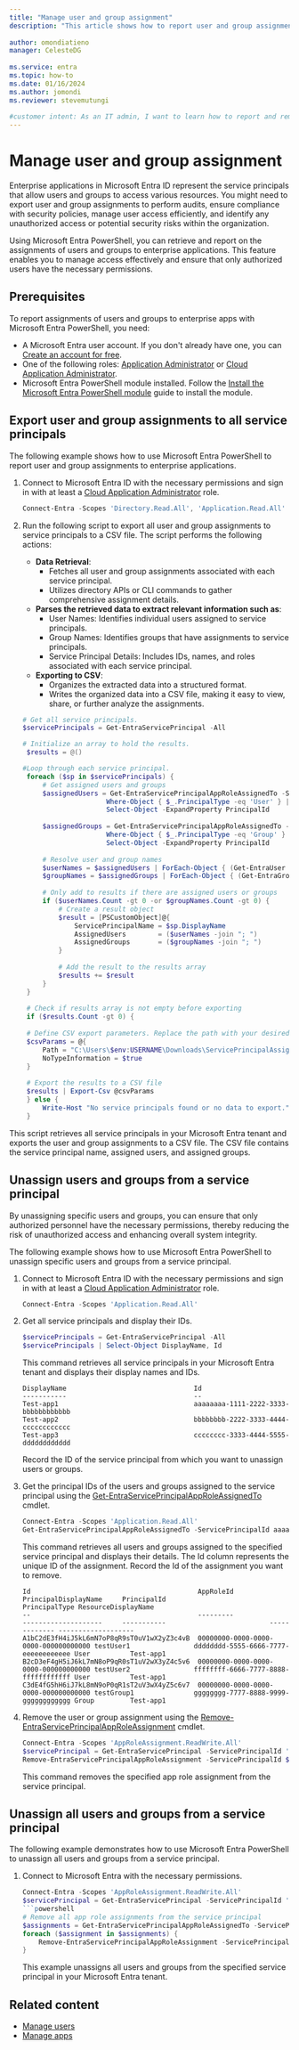 ```yaml
---  
title: "Manage user and group assignment"
description: "This article shows how to report user and group assignments to service principals and unassign users and groups using Microsoft Entra PowerShell."  
  
author: omondiatieno
manager: CelesteDG  
  
ms.service: entra
ms.topic: how-to  
ms.date: 01/16/2024  
ms.author: jomondi    
ms.reviewer: stevemutungi  
  
#customer intent: As an IT admin, I want to learn how to report and remove user and group assignments to service principals using Microsoft Entra PowerShell, so that I can track access and manage permissions efficiently.  
---  
```

  
# Manage user and group assignment
  
Enterprise applications in Microsoft Entra ID represent the service principals that allow users and groups to access various resources. You might need to export user and group assignments to perform audits, ensure compliance with security policies, manage user access efficiently, and identify any unauthorized access or potential security risks within the organization.
  
Using Microsoft Entra PowerShell, you can retrieve and report on the assignments of users and groups to enterprise applications. This feature enables you to manage access effectively and ensure that only authorized users have the necessary permissions.
  
## Prerequisites  
  
To report assignments of users and groups to enterprise apps with Microsoft Entra PowerShell, you need:  
  
- A Microsoft Entra user account. If you don't already have one, you can [Create an account for free][create-account].
- One of the following roles: [Application Administrator][app-admin] or [Cloud Application Administrator][cloud-app-admin].
- Microsoft Entra PowerShell module installed. Follow the [Install the Microsoft Entra PowerShell module][installation] guide to install the module.

## Export user and group assignments to all service principals

The following example shows how to use Microsoft Entra PowerShell to report user and group assignments to enterprise applications.

1. Connect to Microsoft Entra ID with the necessary permissions and sign in with at least a [Cloud Application Administrator][cloud-app-admin] role.

    ```powershell
    Connect-Entra -Scopes 'Directory.Read.All', 'Application.Read.All'
    ```

1. Run the following script to export all user and group assignments to service principals to a CSV file. The script performs the following actions:

    - **Data Retrieval**:
      - Fetches all user and group assignments associated with each service principal.
      - Utilizes directory APIs or CLI commands to gather comprehensive assignment details.
    - **Parses the retrieved data to extract relevant information such as**:
      - User Names: Identifies individual users assigned to service principals.
      - Group Names: Identifies groups that have assignments to service principals.
      - Service Principal Details: Includes IDs, names, and roles associated with each service principal.
    - **Exporting to CSV**:
      - Organizes the extracted data into a structured format.
      - Writes the organized data into a CSV file, making it easy to view, share, or further analyze the assignments.

   ```powershell
   # Get all service principals.
   $servicePrincipals = Get-EntraServicePrincipal -All  

   # Initialize an array to hold the results.
    $results = @()  
   
   #Loop through each service principal.
    foreach ($sp in $servicePrincipals) {  
        # Get assigned users and groups  
        $assignedUsers = Get-EntraServicePrincipalAppRoleAssignedTo -ServicePrincipalId $sp.Id |   
                        Where-Object { $_.PrincipalType -eq 'User' } |   
                        Select-Object -ExpandProperty PrincipalId  
    
        $assignedGroups = Get-EntraServicePrincipalAppRoleAssignedTo -ServicePrincipalId $sp.Id |   
                        Where-Object { $_.PrincipalType -eq 'Group' } |   
                        Select-Object -ExpandProperty PrincipalId  
    
        # Resolve user and group names  
        $userNames = $assignedUsers | ForEach-Object { (Get-EntraUser -UserId $_).DisplayName }  
        $groupNames = $assignedGroups | ForEach-Object { (Get-EntraGroup -GroupId $_).DisplayName }  
    
        # Only add to results if there are assigned users or groups
        if ($userNames.Count -gt 0 -or $groupNames.Count -gt 0) {
            # Create a result object  
            $result = [PSCustomObject]@{  
                ServicePrincipalName = $sp.DisplayName  
                AssignedUsers        = ($userNames -join "; ")  
                AssignedGroups       = ($groupNames -join "; ")  
            }  
    
            # Add the result to the results array  
            $results += $result  
        }  
    }  
    
    # Check if results array is not empty before exporting
    if ($results.Count -gt 0) { 
    
    # Define CSV export parameters. Replace the path with your desired location.
    $csvParams = @{  
        Path = "C:\Users\$env:USERNAME\Downloads\ServicePrincipalAssignments.csv"  
        NoTypeInformation = $true  
    }  
    
    # Export the results to a CSV file
    $results | Export-Csv @csvParams
    } else {
        Write-Host "No service principals found or no data to export."
    }
    ```

This script retrieves all service principals in your Microsoft Entra tenant and exports the user and group assignments to a CSV file. The CSV file contains the service principal name, assigned users, and assigned groups.

## Unassign users and groups from a service principal

By unassigning specific users and groups, you can ensure that only authorized personnel have the necessary permissions, thereby reducing the risk of unauthorized access and enhancing overall system integrity.

The following example shows how to use Microsoft Entra PowerShell to unassign specific users and groups from a service principal.

1. Connect to Microsoft Entra ID with the necessary permissions and sign in with at least a [Cloud Application Administrator][cloud-app-admin] role.

    ```powershell  
    Connect-Entra -Scopes 'Application.Read.All'  
    ```

1. Get all service principals and display their IDs.

    ```powershell  
    $servicePrincipals = Get-EntraServicePrincipal -All  
    $servicePrincipals | Select-Object DisplayName, Id  
    ```

    This command retrieves all service principals in your Microsoft Entra tenant and displays their display names and IDs.

    ```output
    DisplayName                                Id
    -----------                                --
    Test-app1                                  aaaaaaaa-1111-2222-3333-bbbbbbbbbbbb
    Test-app2                                  bbbbbbbb-2222-3333-4444-cccccccccccc
    Test-app3                                  cccccccc-3333-4444-5555-dddddddddddd
    ```

    Record the ID of the service principal from which you want to unassign users or groups.

1. Get the principal IDs of the users and groups assigned to the service principal using the [Get-EntraServicePrincipalAppRoleAssignedTo][get-service-principal-app-role-assignto] cmdlet.

    ```powershell
    Connect-Entra -Scopes 'Application.Read.All'
    Get-EntraServicePrincipalAppRoleAssignedTo -ServicePrincipalId aaaaaaaa-1111-2222-3333-bbbbbbbbbbbb -All | Select-Object Id, AppRoleId, PrincipalDisplayName, PrincipalId, PrincipalType, ResourceDisplayName | ft
    ```

   This command retrieves all users and groups assigned to the specified service principal and displays their details. The Id column represents the unique ID of the assignment. Record the Id of the assignment you want to remove.

    ```output
    Id                                          AppRoleId                            PrincipalDisplayName     PrincipalId                          PrincipalType ResourceDisplayName
    --                                          ---------                            --------------------     -----------                          ------------- -------------------
    A1bC2dE3fH4iJ5kL6mN7oP8qR9sT0uV1wX2yZ3c4vB  00000000-0000-0000-0000-000000000000 testUser1                dddddddd-5555-6666-7777-eeeeeeeeeeee User          Test-app1
    B2cD3eF4gH5iJ6kL7mN8oP9qR0sT1uV2wX3yZ4c5v6  00000000-0000-0000-0000-000000000000 testUser2                ffffffff-6666-7777-8888-ffffffffffff User          Test-app1
    C3dE4fG5hH6iJ7kL8mN9oP0qR1sT2uV3wX4yZ5c6v7  00000000-0000-0000-0000-000000000000 testGroup1               gggggggg-7777-8888-9999-gggggggggggg Group         Test-app1
    ```

1. Remove the user or group assignment using the [Remove-EntraServicePrincipalAppRoleAssignment][remove-service-principal-app-role-assignment] cmdlet.

    ```powershell
    Connect-Entra -Scopes 'AppRoleAssignment.ReadWrite.All'
    $servicePrincipal = Get-EntraServicePrincipal -ServicePrincipalId '31f1d894-0a2b-4901-b30c-b61a0e87acfe'
    Remove-EntraServicePrincipalAppRoleAssignment -ServicePrincipalId $servicePrincipal.Id  -AppRoleAssignmentId '2bbbbbb2-3cc3-4dd4-5ee5-6ffffffffff6'
    ```

    This command removes the specified app role assignment from the service principal.

## Unassign all users and groups from a service principal

The following example demonstrates how to use Microsoft Entra PowerShell to unassign all users and groups from a service principal.

1. Connect to Microsoft Entra with the necessary permissions.

    ```powershell  
    Connect-Entra -Scopes 'AppRoleAssignment.ReadWrite.All'
    $servicePrincipal = Get-EntraServicePrincipal -ServicePrincipalId '31f1d894-0a2b-4901-b30c-b61a0e87acfe'
    ```powershell
    # Remove all app role assignments from the service principal
    $assignments = Get-EntraServicePrincipalAppRoleAssignedTo -ServicePrincipalId $servicePrincipal.Id
    foreach ($assignment in $assignments) {
        Remove-EntraServicePrincipalAppRoleAssignment -ServicePrincipalId $servicePrincipal.Id -AppRoleAssignmentId $assignment.Id
    }
    ```

   This example unassigns all users and groups from the specified service principal in your Microsoft Entra tenant.

## Related content

- [Manage users][manage-user.md]
- [Manage apps][manage-apps]

<!-- link references -->

[installation]: installation.md
[create-account]: https://azure.microsoft.com/free/?WT.mc_id=A261C142F
[app-admin]: /entra/identity/role-based-access-control/permissions-reference#application-administrator
[cloud-app-admin]: /entra/identity/role-based-access-control/permissions-reference#cloud-application-administrator
[manage-user.md]: manage-user.md
[manage-apps]: manage-apps.md
[get-service-principal-app-role-assignto]: /powershell/module/microsoft.graph.entra/get-entraserviceprincipalapproleassignedto
[remove-service-principal-app-role-assignment]: /powershell/module/microsoft.graph.entra/Remove-EntraServicePrincipalAppRoleAssignment
